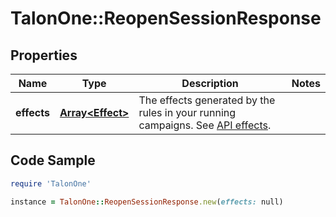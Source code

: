 # TalonOne::ReopenSessionResponse

## Properties

Name | Type | Description | Notes
------------ | ------------- | ------------- | -------------
**effects** | [**Array&lt;Effect&gt;**](Effect.md) | The effects generated by the rules in your running campaigns. See [API effects](https://docs.talon.one/docs/dev/integration-api/api-effects). | 

## Code Sample

```ruby
require 'TalonOne'

instance = TalonOne::ReopenSessionResponse.new(effects: null)
```



